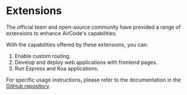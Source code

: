 # Extensions

The official team and open-source community have provided a range of extensions to enhance AirCode's capabilities.

With the capabilities offered by these extensions, you can:

1. Enable custom routing.
2. Develop and deploy web applications with frontend pages.
3. Run Express and Koa applications.

For specific usage instructions, please refer to the documentation in the [GitHub repository](https://github.com/AirCodeLabs/aircode/tree/main/extensions).
